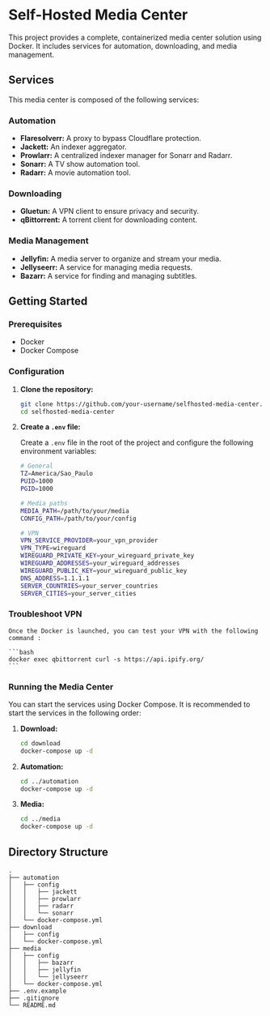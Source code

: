 # Self-Hosted Media Center

This project provides a complete, containerized media center solution using Docker. It includes services for automation, downloading, and media management.

## Services

This media center is composed of the following services:

### Automation

- **Flaresolverr:** A proxy to bypass Cloudflare protection.
- **Jackett:** An indexer aggregator.
- **Prowlarr:** A centralized indexer manager for Sonarr and Radarr.
- **Sonarr:** A TV show automation tool.
- **Radarr:** A movie automation tool.

### Downloading

- **Gluetun:** A VPN client to ensure privacy and security.
- **qBittorrent:** A torrent client for downloading content.

### Media Management

- **Jellyfin:** A media server to organize and stream your media.
- **Jellyseerr:** A service for managing media requests.
- **Bazarr:** A service for finding and managing subtitles.

## Getting Started

### Prerequisites

- Docker
- Docker Compose

### Configuration

1.  **Clone the repository:**

    ```bash
    git clone https://github.com/your-username/selfhosted-media-center.git
    cd selfhosted-media-center
    ```

2.  **Create a `.env` file:**

    Create a `.env` file in the root of the project and configure the following environment variables:

    ```bash
    # General
    TZ=America/Sao_Paulo
    PUID=1000
    PGID=1000

    # Media paths
    MEDIA_PATH=/path/to/your/media
    CONFIG_PATH=/path/to/your/config

    # VPN
    VPN_SERVICE_PROVIDER=your_vpn_provider
    VPN_TYPE=wireguard
    WIREGUARD_PRIVATE_KEY=your_wireguard_private_key
    WIREGUARD_ADDRESSES=your_wireguard_addresses
    WIREGUARD_PUBLIC_KEY=your_wireguard_public_key
    DNS_ADDRESS=1.1.1.1
    SERVER_COUNTRIES=your_server_countries
    SERVER_CITIES=your_server_cities
    ```

### Troubleshoot VPN

    Once the Docker is launched, you can test your VPN with the following command :

    ```bash
    docker exec qbittorrent curl -s https://api.ipify.org/
    ```

### Running the Media Center

You can start the services using Docker Compose. It is recommended to start the services in the following order:

1.  **Download:**

    ```bash
    cd download
    docker-compose up -d
    ```

2.  **Automation:**

    ```bash
    cd ../automation
    docker-compose up -d
    ```

3.  **Media:**

    ```bash
    cd ../media
    docker-compose up -d
    ```

## Directory Structure

```
.
├── automation
│   ├── config
│   │   ├── jackett
│   │   ├── prowlarr
│   │   ├── radarr
│   │   └── sonarr
│   └── docker-compose.yml
├── download
│   ├── config
│   └── docker-compose.yml
├── media
│   ├── config
│   │   ├── bazarr
│   │   ├── jellyfin
│   │   └── jellyseerr
│   └── docker-compose.yml
├── .env.example
├── .gitignore
└── README.md
```
